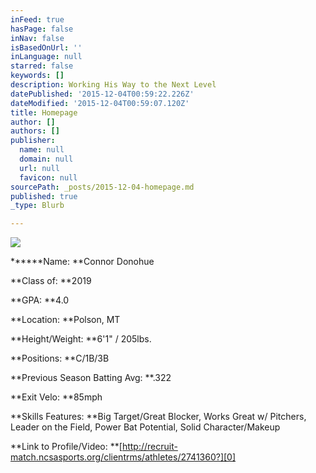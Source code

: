 ```yaml
---
inFeed: true
hasPage: false
inNav: false
isBasedOnUrl: ''
inLanguage: null
starred: false
keywords: []
description: Working His Way to the Next Level
datePublished: '2015-12-04T00:59:22.226Z'
dateModified: '2015-12-04T00:59:07.120Z'
title: Homepage
author: []
authors: []
publisher:
  name: null
  domain: null
  url: null
  favicon: null
sourcePath: _posts/2015-12-04-homepage.md
published: true
_type: Blurb

---
```

![](https://the-grid-user-content.s3-us-west-2.amazonaws.com/52d7d6aa-2a11-48b8-84d4-87a92f63d1d0.jpg)

******Name: **Connor Donohue 

**Class of: **2019 

**GPA: **4.0 

**Location: **Polson, MT 

**Height/Weight: **6'1" / 205lbs.

**Positions: **C/1B/3B 

**Previous Season Batting Avg: **.322 

**Exit Velo: **85mph 

**Skills Features: **Big Target/Great Blocker, Works Great w/ Pitchers, Leader on the Field, Power Bat Potential, Solid Character/Makeup 

**Link to Profile/Video: **[http://recruit-match.ncsasports.org/clientrms/athletes/2741360?][0]

[0]: http://recruit-match.ncsasports.org/clientrms/athletes/2741360